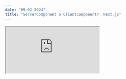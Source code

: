 ```yaml
---
date: "09-02-2024"
title: "ServerComponent o ClientComponent?  Next.js"
---
```

<iframe src="https://www.youtube.com/embed/5FgfgDLv68k" allowfullscreen></iframe>
